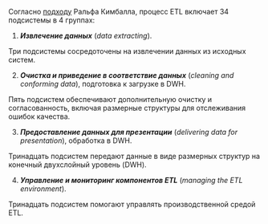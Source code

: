 Согласно [подходу](https://www.kimballgroup.com/data-warehouse-business-intelligence-resources/kimball-techniques/etl-architecture-34-subsystems/) 
Ральфа Кимбалла, процесс ETL включает 34 подсистемы в 4 группах: 
1. ***Извлечение данных*** (_data extracting_).

Три подсистемы сосредоточены на извлечении данных из исходных систем.

2. ***Очистка и приведение в соответствие данных*** (_cleaning and conforming data_), подготовка к загрузке в DWH.

Пять подсистем обеспечивают дополнительную очистку и согласованность, включая размерные структуры для отслеживания 
ошибок качества.

3. ***Предоставление данных для презентации*** (_delivering data for presentation_), обработка в DWH.

Тринадцать подсистем передают данные в виде размерных структур на конечный двухслойный уровень (DWH).

4. ***Управление и мониторинг компонентов ETL*** (_managing the ETL environment_).

Тринадцать подсистем помогают управлять производственной средой ETL.

